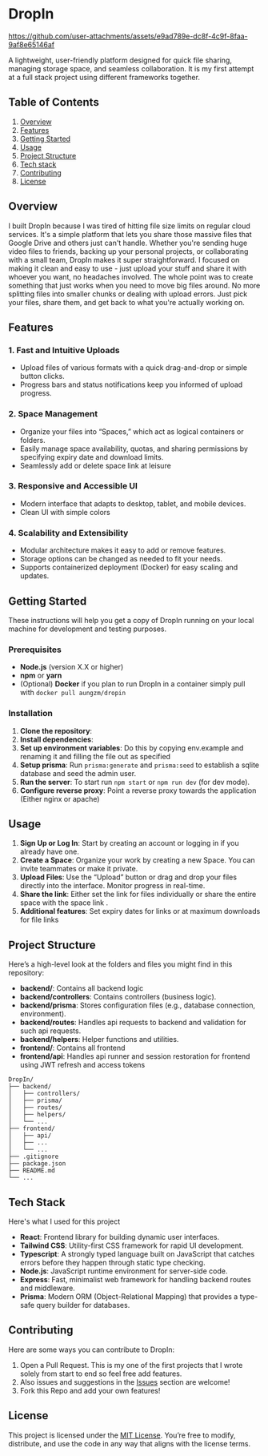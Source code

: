 
# DropIn

https://github.com/user-attachments/assets/e9ad789e-dc8f-4c9f-8faa-9af8e65146af


A lightweight, user-friendly platform designed for quick file sharing, managing storage space, and seamless collaboration. It is my first attempt at a full stack project using different frameworks together. 
## Table of Contents

  1. [Overview](#overview)
  2. [Features](#features)
  3. [Getting Started](#getting-started)
  4. [Usage](#usage)
  5. [Project Structure](#project-structure)
  6. [Tech stack](#tech-stack)
  7. [Contributing](#contributing)
  8. [License](#license)
 

## Overview
I built DropIn because I was tired of hitting file size limits on regular cloud services. It's a simple platform that lets you share those massive files that Google Drive and others just can't handle.
Whether you're sending huge video files to friends, backing up your personal projects, or collaborating with a small team, DropIn makes it super straightforward. I focused on making it clean and easy to use - just upload your stuff and share it with whoever you want, no headaches involved.
The whole point was to create something that just works when you need to move big files around. No more splitting files into smaller chunks or dealing with upload errors. Just pick your files, share them, and get back to what you're actually working on.

## Features

### 1. **Fast and Intuitive Uploads**

  - Upload files of various formats with a quick drag-and-drop or simple button clicks.
  - Progress bars and status notifications keep you informed of upload progress.
### 2. **Space Management**

  - Organize your files into “Spaces,” which act as logical containers or folders.
  - Easily manage space availability, quotas, and sharing permissions by specifying expiry date and download limits.
  - Seamlessly add or delete space link at leisure
### 3. **Responsive and Accessible UI**

  - Modern interface that adapts to desktop, tablet, and mobile devices.
  - Clean UI with simple colors

### 4. **Scalability and Extensibility**

  - Modular architecture makes it easy to add or remove features.
  - Storage options can be changed as needed to fit your needs.
  - Supports containerized deployment (Docker) for easy scaling and updates.
 

## Getting Started
These instructions will help you get a copy of DropIn running on your local machine for development and testing purposes.
### Prerequisites

  - **Node.js** (version X.X or higher)
  - **npm** or **yarn**
  - (Optional) **Docker** if you plan to run DropIn in a container simply pull with `docker pull aungzm/dropin`
### Installation

  1. **Clone the repository**:
  2. **Install dependencies**:
  3. **Set up environment variables**: Do this by copying env.example and renaming it and filling the file out as specified
  4. **Setup prisma**: Run `prisma:generate` and `prisma:seed` to establish a sqlite database and seed the admin user.
  4. **Run the server**: To start run `npm start` or `npm run dev` (for dev mode).
  5. **Configure reverse proxy**: Point a reverse proxy towards the application (Either nginx or apache)
 

## Usage

  1. **Sign Up or Log In**: Start by creating an account or logging in if you already have one.
  2. **Create a Space**: Organize your work by creating a new Space. You can invite teammates or make it private.
  3. **Upload Files**: Use the “Upload” button or drag and drop your files directly into the interface. Monitor progress in real-time.
  4. **Share the link**: Either set the link for files individually or share the entire space with the space link .
  5. **Additional features**: Set expiry dates for links or at maximum downloads for file links
 

## Project Structure
Here’s a high-level look at the folders and files you might find in this repository:
  - **backend/**: Contains all backend logic 
  - **backend/controllers**: Contains controllers (business logic).
  - **backend/prisma**: Stores configuration files (e.g., database connection, environment).
  - **backend/routes**: Handles api requests to backend and validation for such api requests.
  - **backend/helpers**: Helper functions and utilities.
  - **frontend/**: Contains all frontend
  - **frontend/api**: Handles api runner and session restoration for frontend using JWT refresh and access tokens

```
DropIn/
├── backend/
│   ├── controllers/
│   ├── prisma/
│   ├── routes/
│   ├── helpers/
│   └── ...
├── frontend/
│   ├── api/
│   ├── ...
│   └── ...
├── .gitignore
├── package.json
├── README.md
└── ...
```
## Tech Stack
Here's what I used for this project
-   **React**: Frontend library for building dynamic user interfaces.
-   **Tailwind CSS**: Utility-first CSS framework for rapid UI development.
-   **Typescript**: A strongly typed language built on JavaScript that catches errors before they happen through static type checking.
-   **Node.js**: JavaScript runtime environment for server-side code.
-   **Express**: Fast, minimalist web framework for handling backend routes and middleware.
-   **Prisma**: Modern ORM (Object-Relational Mapping) that provides a type-safe query builder for databases.

## Contributing
Here are some ways you can contribute to DropIn:
  1. Open a Pull Request. This is my one of the first projects that I wrote solely from start to end so feel free add features.
  2. Also issues and suggestions in the [Issues](https://github.com/aungzm/DropIn/issues) section are welcome!
  3. Fork this Repo and add your own features!
 

## License
This project is licensed under the [MIT License](https://github.com/aungzm/DropIn/blob/main/LICENSE). You’re free to modify, distribute, and use the code in any way that aligns with the license terms.
